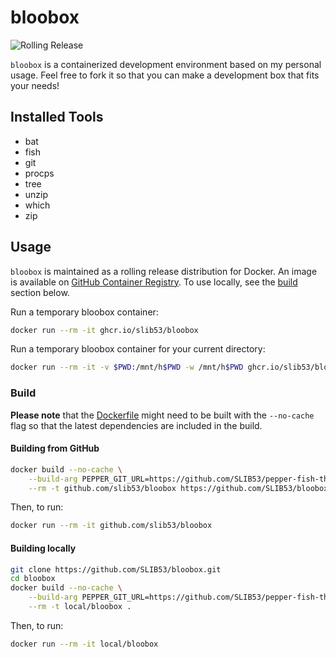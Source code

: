# bloobox

![Rolling Release](https://github.com/SLIB53/bloobox/workflows/Rolling%20Release/badge.svg)

`bloobox` is a containerized development environment based on my personal usage.
Feel free to fork it so that you can make a development box that fits your
needs!

## Installed Tools

- bat
- fish
- git
- procps
- tree
- unzip
- which
- zip

## Usage

`bloobox` is maintained as a rolling release distribution for Docker. An image
is available on [GitHub Container Registry](https://github.com/users/SLIB53/packages/container/bloobox).
To use locally, see the [build](#build) section below.

Run a temporary bloobox container:

```sh
docker run --rm -it ghcr.io/slib53/bloobox
```

Run a temporary bloobox container for your current directory:

```sh
docker run --rm -it -v $PWD:/mnt/h$PWD -w /mnt/h$PWD ghcr.io/slib53/bloobox
```

### Build

**Please note** that the [Dockerfile](Dockerfile) might need to be built with
the `--no-cache` flag so that the latest dependencies are included in the build.

#### Building from GitHub

```sh
docker build --no-cache \
    --build-arg PEPPER_GIT_URL=https://github.com/SLIB53/pepper-fish-theme.git \
    --rm -t github.com/slib53/bloobox https://github.com/SLIB53/bloobox.git
```

Then, to run:

```sh
docker run --rm -it github.com/slib53/bloobox
```

#### Building locally

```sh
git clone https://github.com/SLIB53/bloobox.git
cd bloobox
docker build --no-cache \
    --build-arg PEPPER_GIT_URL=https://github.com/SLIB53/pepper-fish-theme.git \
    --rm -t local/bloobox .
```

Then, to run:

```sh
docker run --rm -it local/bloobox
```
